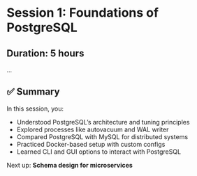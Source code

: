 # Session 1: Foundations of PostgreSQL

## Duration: 5 hours

...

## ✅ Summary

In this session, you:

- Understood PostgreSQL’s architecture and tuning principles
- Explored processes like autovacuum and WAL writer
- Compared PostgreSQL with MySQL for distributed systems
- Practiced Docker-based setup with custom configs
- Learned CLI and GUI options to interact with PostgreSQL

Next up: **Schema design for microservices**

